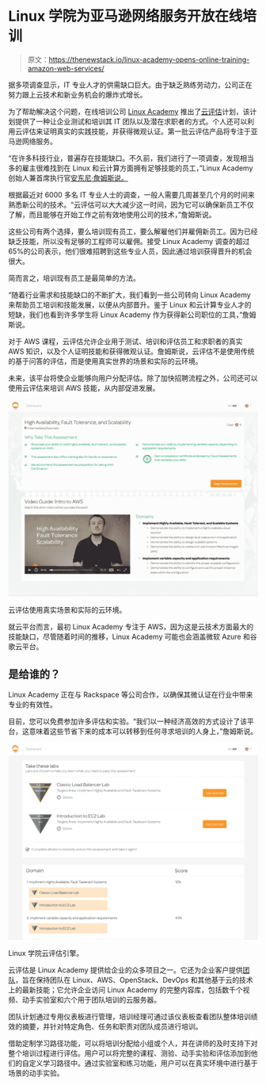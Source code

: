 # Linux 学院为亚马逊网络服务开放在线培训

> 原文：<https://thenewstack.io/linux-academy-opens-online-training-amazon-web-services/>

据多项调查显示，IT 专业人才的供需缺口巨大。由于缺乏熟练劳动力，公司正在努力跟上云技术和新业务机会的爆炸式增长。

为了帮助解决这个问题，在线培训公司 [Linux Academy](https://linuxacademy.com/) 推出了[云评估](https://cloudassessments.com/login)计划，该计划提供了一种让企业测试和培训其 IT 团队以及潜在求职者的方式。个人还可以利用云评估来证明真实的实践技能，并获得微观认证。第一批云评估产品将专注于亚马逊网络服务。

“在许多科技行业，普遍存在技能缺口。不久前，我们进行了一项调查，发现相当多的雇主很难找到在 Linux 和云计算方面拥有足够技能的员工，”Linux Academy 创始人兼首席执行官[安东尼·詹姆斯说。](https://www.linkedin.com/in/anthonydjames/)

根据最近对 6000 多名 IT 专业人士的调查，一般人需要几周甚至几个月的时间来熟悉新公司的技术。“云评估可以大大减少这一时间，因为它可以确保新员工不仅了解，而且能够在开始工作之前有效地使用公司的技术，”詹姆斯说。

这些公司有两个选择，要么培训现有员工，要么解雇他们并雇佣新员工。因为已经缺乏技能，所以没有足够的工程师可以雇佣。接受 Linux Academy 调查的超过 65%的公司表示，他们很难招聘到这些专业人员，因此通过培训获得晋升的机会很大。

简而言之，培训现有员工是最简单的方法。

“随着行业需求和技能缺口的不断扩大，我们看到一些公司转向 Linux Academy 来帮助员工培训和技能发展，以便从内部晋升。鉴于 Linux 和云计算专业人才的短缺，我们也看到许多学生将 Linux Academy 作为获得新公司职位的工具，”詹姆斯说。

对于 AWS 课程，云评估允许企业用于测试、培训和评估员工和求职者的真实 AWS 知识，以及个人证明技能和获得微观认证。詹姆斯说，云评估不是使用传统的基于问答的评估，而是使用真实世界的场景和实际的云环境。

未来，该平台将使企业能够向用户分配评估。除了加快招聘流程之外，公司还可以使用云评估来培训 AWS 技能，从内部促进发展。

![](img/d5f177c0cec86173b82b365662a764dd.png)

云评估使用真实场景和实际的云环境。

就云平台而言，最初 Linux Academy 专注于 AWS，因为这是云技术方面最大的技能缺口，尽管随着时间的推移，Linux Academy 可能也会涵盖微软 Azure 和谷歌云平台。

## 是给谁的？

Linux Academy 正在与 Rackspace 等公司合作，以确保其微认证在行业中带来专业的有效性。

目前，您可以免费参加许多评估和实验。“我们以一种经济高效的方式设计了该平台，这意味着这些节省下来的成本可以转移到任何寻求培训的人身上，”詹姆斯说。

![](img/fca15349f7317667a8ff86416af19ac7.png)

Linux 学院云评估引擎。

云评估是 Linux Academy 提供给企业的众多项目之一。它还为企业客户提供[团队](https://linuxacademy.com/teams)，旨在保持团队在 Linux、AWS、OpenStack、DevOps 和其他基于云的技术上的最新技能；它允许企业访问 Linux Academy 的完整内容库，包括数千个视频、动手实验室和六个用于团队培训的云服务器。

团队计划通过专用仪表板进行管理，培训经理可通过该仪表板查看团队整体培训绩效的摘要，并针对特定角色、任务和职责对团队成员进行培训。

借助定制学习路径功能，可以将培训分配给小组或个人，并在讲师的及时支持下对整个培训过程进行评估。用户可以将完整的课程、测验、动手实验和评估添加到他们的自定义学习路径中。通过实验室和练习功能，用户可以在真实环境中进行基于场景的动手实验。

<svg xmlns:xlink="http://www.w3.org/1999/xlink" viewBox="0 0 68 31" version="1.1"><title>Group</title> <desc>Created with Sketch.</desc></svg>